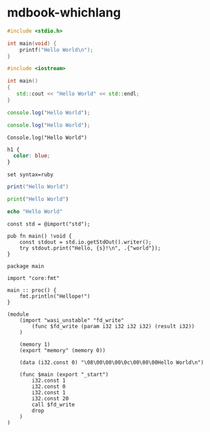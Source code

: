 # mdbook-whichlang


<!-- langtabs-start -->
```c
#include <stdio.h>

int main(void) {
	printf("Hello World\n");
}
```
<!-- langtabs-end -->

<!-- langtabs-start -->
```cpp
#include <iostream>

int main()
{
   std::cout << "Hello World" << std::endl;
}
```
<!-- langtabs-end -->

<!-- langtabs-start -->
```javascript
console.log("Hello World");
```
<!-- langtabs-end -->

<!-- langtabs-start -->
```typescript
console.log("Hello World");
```
<!-- langtabs-end -->

<!-- langtabs-start -->
```rescript
Console.log("Hello World")
```
<!-- langtabs-end -->

<!-- langtabs-start -->
```css
h1 {
  color: blue;
}
```
<!-- langtabs-end -->

<!-- langtabs-start -->
```vim
set syntax=ruby
```
<!-- langtabs-end -->

<!-- langtabs-start -->
```lua,fp=init.lua
print("Hello World")
```
<!-- langtabs-end -->

<!-- langtabs-start -->
```python
print("Hello World")
```
<!-- langtabs-end -->

<!-- langtabs-start -->
```nim
echo "Hello World"
```
<!-- langtabs-end -->

<!-- langtabs-start -->
```zig,fp=hello.zig
const std = @import("std");

pub fn main() !void {
    const stdout = std.io.getStdOut().writer();
    try stdout.print("Hello, {s}!\n", .{"world"});
}
```
<!-- langtabs-end -->

<!-- langtabs-start -->
```odin
package main

import "core:fmt"

main :: proc() {
	fmt.println("Hellope!")
}
```
<!-- langtabs-end -->

<!-- langtabs-start -->
```wat,fp=hello.wat,icon=%webassembly
(module
    (import "wasi_unstable" "fd_write"
        (func $fd_write (param i32 i32 i32 i32) (result i32))
    )

    (memory 1)
    (export "memory" (memory 0))

    (data (i32.const 0) "\08\00\00\00\0c\00\00\00Hello World\n")

    (func $main (export "_start")
        i32.const 1
        i32.const 0
        i32.const 1
        i32.const 20
        call $fd_write
        drop
    )
)
```
<!-- langtabs-end -->